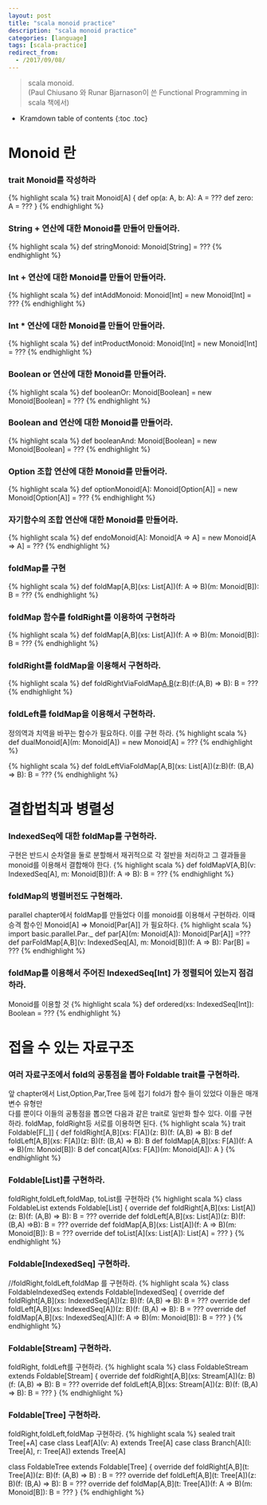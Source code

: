 ```yaml
---
layout: post
title: "scala monoid practice"
description: "scala monoid practice"
categories: [language]
tags: [scala-practice]
redirect_from:
  - /2017/09/08/
---
```


> scala monoid.  
> (Paul Chiusano 와 Runar Bjarnason이 쓴 Functional Programming in scala 책에서)
>


* Kramdown table of contents
{:toc .toc}

# Monoid 란
### trait Monoid를 작성하라
{% highlight scala %}
trait Monoid[A] {
  def op(a: A, b: A): A = ???
  def zero: A = ???
}
{% endhighlight %}

### String + 연산에 대한 Monoid를 만들어 만들어라.
{% highlight scala %}
def stringMonoid: Monoid[String] = ???
{% endhighlight %}

### Int + 연산에 대한 Monoid를 만들어 만들어라.
{% highlight scala %}
def intAddMonoid: Monoid[Int] = new Monoid[Int] = ???
{% endhighlight %}

### Int * 연산에 대한 Monoid를 만들어 만들어라.
{% highlight scala %}
def intProductMonoid: Monoid[Int] = new Monoid[Int] = ???
{% endhighlight %}

### Boolean or 연산에 대한 Monoid를 만들어라.
{% highlight scala %}
def booleanOr: Monoid[Boolean] = new Monoid[Boolean] = ???
{% endhighlight %}

### Boolean and 연산에 대한 Monoid를 만들어라.
{% highlight scala %}
def booleanAnd: Monoid[Boolean] = new Monoid[Boolean] = ???
{% endhighlight %}

### Option 조합 연산에 대한 Monoid를 만들어라.
{% highlight scala %}
def optionMonoid[A]: Monoid[Option[A]] = new Monoid[Option[A]] = ???
{% endhighlight %}

### 자기함수의 조합 연산애 대한 Monoid를 만들어라.
{% highlight scala %}
def endoMonoid[A]: Monoid[A => A] = new Monoid[A => A] = ???
{% endhighlight %}

### foldMap를 구현
{% highlight scala %}
def foldMap[A,B](xs: List[A])(f: A => B)(m: Monoid[B]): B = ???
{% endhighlight %}

### foldMap 함수를 foldRight를 이용하여 구현하라
{% highlight scala %}
def foldMap[A,B](xs: List[A])(f: A => B)(m: Monoid[B]): B = ???
{% endhighlight %}

### foldRight를 foldMap을 이용해서 구현하라.
{% highlight scala %}
def foldRightViaFoldMap[A,B](xs:List[A])(z:B)(f:(A,B) => B): B = ???
{% endhighlight %}

### foldLeft를 foldMap을 이용해서 구현하라.
정의역과 치역을 바꾸는 함수가 필요하다. 이를 구현 하라. 
{% highlight scala %}
def dualMonoid[A](m: Monoid[A]) = new Monoid[A] = ???
{% endhighlight %}

{% highlight scala %}
 def foldLeftViaFoldMap[A,B](xs: List[A])(z:B)(f: (B,A) => B): B = ???
{% endhighlight %}

# 결합법칙과 병렬성 
### IndexedSeq에 대한 foldMap를 구현하라.
구현은 반드시 순차열을 둘로 분할해서 재귀적으로 각 절반을 처리하고 그 결과들을 monoid를 이용해서 결합해야 한다.
{% highlight scala %}
def foldMapV[A,B](v: IndexedSeq[A], m: Monoid[B])(f: A => B): B = ???
{% endhighlight %}

### foldMap의 병렬버전도 구현해라.
parallel chapter에서 foldMap를 만들었다 이를 monoid를 이용해서 구현하라. 이때  
승격 함수인 Monoid[A] => Monoid[Par[A]] 가 필요하다.
{% highlight scala %}
import basic.parallel.Par._
def par[A](m: Monoid[A]): Monoid[Par[A]] =???
def parFoldMap[A,B](v: IndexedSeq[A], m: Monoid[B])(f: A => B): Par[B] = ???
{% endhighlight %}

### foldMap를 이용해서 주어진 IndexedSeq[Int] 가 정렬되어 있는지 점검하라.
Monoid를 이용할 것
{% highlight scala %}
def ordered(xs: IndexedSeq[Int]): Boolean = ???
{% endhighlight %}

# 접을 수 있는 자료구조
### 여러 자료구조에서 fold의 공통점을 뽑아 Foldable trait를 구현하라.
앞 chapter에서 List,Option,Par,Tree 등에 접기 fold가 함수 들이 있었다 이들은 매개변수 유형만  
다를 뿐이다 이들의 공통점을 뽑으면 다음과 같은 trait로 일반화 할수 있다. 이를 구현 하라.
foldMap, foldRight등 서로를 이용하면 된다.
{% highlight scala %}
trait Foldable[F[_]] {
  def foldRight[A,B](xs: F[A])(z: B)(f: (A,B) => B): B
  def foldLeft[A,B](xs: F[A])(z: B)(f: (B,A) => B): B
  def foldMap[A,B](xs: F[A])(f: A => B)(m: Monoid[B]): B
  def concat[A](xs: F[A])(m: Monoid[A]): A 
}
{% endhighlight %}

### Foldable[List]를 구현하라.
foldRight,foldLeft,foldMap, toList를 구현하라
{% highlight scala %}
class FoldableList extends Foldable[List] {
  override def foldRight[A,B](xs: List[A])(z: B)(f: (A,B) => B): B = ???
  override def foldLeft[A,B](xs: List[A])(z: B)(f: (B,A) =>B): B = ???
  override def foldMap[A,B](xs: List[A])(f: A => B)(m: Monoid[B]): B = ???
  override def toList[A](xs: List[A]): List[A] = ???
}
{% endhighlight %}

### Foldable[IndexedSeq] 구현하라.
//foldRight,foldLeft,foldMap 를 구현하라.
{% highlight scala %}
class FoldableIndexedSeq extends Foldable[IndexedSeq]  {
  override def foldRight[A,B](xs: IndexedSeq[A])(z: B)(f: (A,B) => B): B = ???
  override def foldLeft[A,B](xs: IndexedSeq[A])(z: B)(f: (B,A) => B): B = ???
  override def foldMap[A,B](xs: IndexedSeq[A])(f: A => B)(m: Monoid[B]): B = ???
}
{% endhighlight %}

### Foldable[Stream] 구현하라.
foldRight, foldLeft를 구현하라.
{% highlight scala %}
class FoldableStream extends Foldable[Stream] {
  override def foldRight[A,B](xs: Stream[A])(z: B)(f: (A,B) => B): B = ???
  override def foldLeft[A,B](xs: Stream[A])(z: B)(f: (B,A) => B): B = ???
}
{% endhighlight %}

### Foldable[Tree] 구현하라.
foldRight,foldLeft,foldMap  구현하라.
{% highlight scala %}
sealed trait Tree[+A]
case class Leaf[A](v: A) extends Tree[A]
case class Branch[A](l: Tree[A], r: Tree[A]) extends Tree[A]

class FoldableTree extends Foldable[Tree] {
  override def foldRight[A,B](t: Tree[A])(z: B)(f: (A,B) => B) : B = ???
  override def foldLeft[A,B](t: Tree[A])(z: B)(f: (B,A) => B): B = ???
  override def foldMap[A,B](t: Tree[A])(f: A => B)(m: Monoid[B]): B = ???
}
{% endhighlight %}

[^1]: This is a footnote.

[kramdown]: https://kramdown.gettalong.org/
[Simple Texture]: https://github.com/yizeng/jekyll-theme-simple-texture